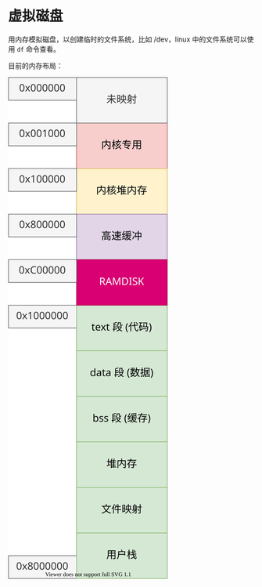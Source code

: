 # 虚拟磁盘

用内存模拟磁盘，以创建临时的文件系统，比如 /dev，linux 中的文件系统可以使用 `df` 命令查看。

目前的内存布局：

![](./images/memory_map.drawio.svg)
